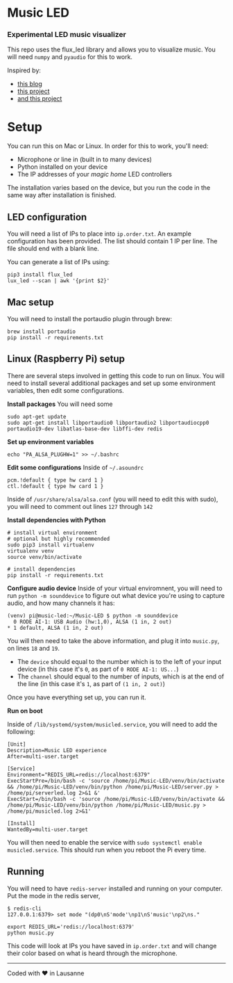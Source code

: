 # Music LED
### Experimental LED music visualizer

This repo uses the flux_led library and allows you to visualize music. You will need `numpy` and `pyaudio` for this to work.

Inspired by:
* [this blog](https://www.swharden.com/wp/2016-07-19-realtime-audio-visualization-in-python/)
* [this project](https://github.com/jorticus/audiovis/blob/master/audiovis.py)
* [and this project](https://github.com/BinaryBrain/Arduino-Beat-Detection-LED/)

# Setup
You can run this on Mac or Linux. In order for this to work, you'll need:
* Microphone or line in (built in to many devices)
* Python installed on your device
* The IP addresses of your *magic home* LED controllers

The installation varies based on the device, but you run the code in the same way after installation is finished.

## LED configuration
You will need a list of IPs to place into `ip.order.txt`. An example configuration has been provided. The list should contain 1 IP per line. The file should end with a blank line. 

You can generate a list of IPs using:

```
pip3 install flux_led
lux_led --scan | awk '{print $2}'
```

## Mac setup
You will need to install the portaudio plugin through brew:
```
brew install portaudio
pip install -r requirements.txt
```

## Linux (Raspberry Pi) setup
There are several steps involved in getting this code to run on linux. You will need to install several additional packages and set up some environment variables, then edit some configurations.

**Install packages**
You will need some 
```
sudo apt-get update
sudo apt-get install libportaudio0 libportaudio2 libportaudiocpp0 portaudio19-dev libatlas-base-dev libffi-dev redis
```

**Set up environment variables**
```
echo "PA_ALSA_PLUGHW=1" >> ~/.bashrc
``` 

**Edit some configurations**
Inside of `~/.asoundrc`
```
pcm.!default { type hw card 1 }
ctl.!default { type hw card 1 }
```

Inside of `/usr/share/alsa/alsa.conf` (you will need to edit this with sudo), you will need to comment out lines `127` through `142`

**Install dependencies with Python**
```
# install virtual environment
# optional but highly recommended
sudo pip3 install virtualenv
virtualenv venv
source venv/bin/activate

# install dependencies
pip install -r requirements.txt
```

**Configure audio device**
Inside of your virtual enviromnent, you will need to run `python -m sounddevice` to figure out what device you're using to capture audio, and how many channels it has:
```
(venv) pi@music-led:~/Music-LED $ python -m sounddevice
  0 RODE AI-1: USB Audio (hw:1,0), ALSA (1 in, 2 out)
* 1 default, ALSA (1 in, 2 out)
```

You will then need to take the above information, and plug it into `music.py`, on lines `18` and `19`. 
* The `device` should equal to the number which is to the left of your input device (in this case it's `0`, as part of `0 RODE AI-1: US...`)
* The `channel` should equal to the number of inputs, which is at the end of the line (in this case it's `1`, as part of `(1 in, 2 out)`)

Once you have everything set up, you can run it.

**Run on boot**

Inside of `/lib/systemd/system/musicled.service`, you will need to add the following:
```
[Unit]
Description=Music LED experience
After=multi-user.target

[Service]
Environment="REDIS_URL=redis://localhost:6379"
ExecStartPre=/bin/bash -c 'source /home/pi/Music-LED/venv/bin/activate && /home/pi/Music-LED/venv/bin/python /home/pi/Music-LED/server.py > /home/pi/serverled.log 2>&1 &'
ExecStart=/bin/bash -c 'source /home/pi/Music-LED/venv/bin/activate && /home/pi/Music-LED/venv/bin/python /home/pi/Music-LED/music.py > /home/pi/musicled.log 2>&1'

[Install]
WantedBy=multi-user.target
```

You will then need to enable the service with `sudo systemctl enable musicled.service`. This should run when you reboot the Pi every time.

## Running
You will need to have `redis-server` installed and running on your computer.
Put the mode in the redis server,

```
$ redis-cli
127.0.0.1:6379> set mode "(dp0\nS'mode'\np1\nS'music'\np2\ns."
```

```
export REDIS_URL='redis://localhost:6379'
python music.py
```

This code will look at IPs you have saved in `ip.order.txt` and will change their color based on what is heard through the microphone.

---

Coded with ❤️ in Lausanne

